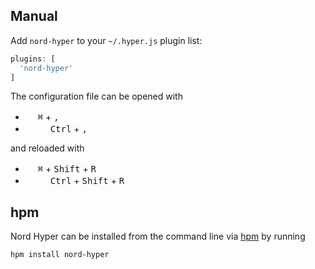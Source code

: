 ## Manual

Add `nord-hyper` to your `~/.hyper.js` plugin list:

```js
plugins: [
  'nord-hyper'
]
```

The configuration file can be opened with

* <img src="https://developer.apple.com/favicon.ico" width=16 height=16/> <kbd>⌘</kbd> + <kbd>,</kbd>
* <img src="https://www.kernel.org/theme/images/logos/favicon.png" width=16 height=16/> <img src="https://www.microsoft.com/favicon.ico" width=16 height=16/> <kbd>Ctrl</kbd> + <kbd>,</kbd>
  
and reloaded with

* <img src="https://developer.apple.com/favicon.ico" width=16 height=16/> <kbd>⌘</kbd> + <kbd>Shift</kbd> + <kbd>R</kbd>
* <img src="https://www.kernel.org/theme/images/logos/favicon.png" width=16 height=16/> <img src="https://www.microsoft.com/favicon.ico" width=16 height=16/> <kbd>Ctrl</kbd> + <kbd>Shift</kbd> + <kbd>R</kbd>

## hpm

Nord Hyper can be installed from the command line via [hpm][npm-hpm-cli] by running

```sh
hpm install nord-hyper
```

[npm-hpm-cli]: https://www.npmjs.com/package/hpm-cli
